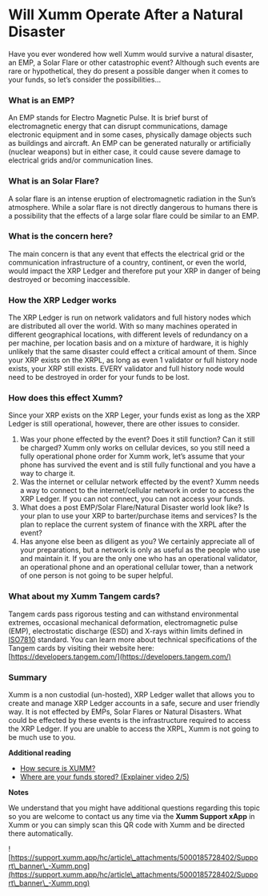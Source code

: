# Will Xumm Operate After a Natural Disaster

Have you ever wondered how well Xumm would survive a natural disaster, an EMP, a Solar Flare or other catastrophic event? Although such events are rare or hypothetical, they do present a possible danger when it comes to your funds, so let’s consider the possibilities…

### **What is an EMP?**

An EMP stands for Electro Magnetic Pulse. It is brief burst of electromagnetic energy that can disrupt communications, damage electronic equipment and in some cases, physically damage objects such as buildings and aircraft.  An EMP can be generated naturally or artificially (nuclear weapons) but in either case, it could cause severe damage to electrical grids and/or communication lines.

### **What is an Solar Flare?**

A solar flare is an intense eruption of electromagnetic radiation in the Sun’s atmosphere. While a solar flare is not directly dangerous to humans there is a possibility that the effects of a large solar flare could be similar to an EMP.

### **What is the concern here?**

The main concern is that any event that effects the electrical grid or the communication infrastructure of a country, continent, or even the world, would impact the XRP Ledger and therefore put your XRP in danger of being destroyed or becoming inaccessible.

### **How the XRP Ledger works**

The XRP Ledger is run on network validators and full history nodes which are distributed all over the world. With so many machines operated in different geographical locations, with different levels of redundancy on a per machine, per location basis and on a mixture of hardware, it is highly unlikely that the same disaster could effect a critical amount of them. Since your XRP exists on the XRPL, as long as even 1 validator or full history node exists, your XRP still exists.  EVERY validator and full history node would need to be destroyed in order for your funds to be lost.

### **How does this effect Xumm?**

Since your XRP exists on the XRP Leger, your funds exist as long as the XRP Ledger is still operational, however, there are other issues to consider.

1. Was your phone effected by the event? Does it still function? Can it still be charged? Xumm only works on cellular devices, so you still need a fully operational phone order for Xumm work, let’s assume that your phone has survived the event and is still fully functional and you have a way to charge it.
2. Was the internet or cellular network effected by the event? Xumm needs a way to connect to the internet/cellular network in order to access the XRP Ledger. If you can not connect, you can not access your funds.
3. What does a post EMP/Solar Flare/Natural Disaster world look like? Is your plan to use your XRP to barter/purchase items and services? Is the plan to replace the current system of finance with the XRPL after the event?
4. Has anyone else been as diligent as you? We certainly appreciate all of your preparations, but a network is only as useful as the people who use and maintain it. If you are the only one who has an operational validator, an operational phone and an operational cellular tower, than a network of one person is not going to be super helpful.

### **What about my Xumm Tangem cards?**

Tangem cards pass rigorous testing and can withstand environmental extremes, occasional mechanical deformation, electromagnetic pulse (EMP), electrostatic discharge (ESD) and X-rays within limits defined in [ISO7810](https://en.wikipedia.org/wiki/ISO/IEC\_7810) standard.   You can learn more about technical specifications of the Tangem cards by visiting their website here:[https://developers.tangem.com/](https://developers.tangem.com/)

### **Summary**

Xumm is a non custodial (un-hosted), XRP Ledger wallet that allows you to create and manage XRP Ledger accounts in a safe, secure and user friendly way. It is not effected by EMPs, Solar Flares or Natural Disasters. What could be effected by these events is the infrastructure required to access the XRP Ledger. If you are unable to access the XRPL, Xumm is not going to be much use to you.

**Additional reading**

* [How secure is XUMM?](https://support.xumm.app/hc/en-us/articles/4427109779986)
* [Where are your funds stored? (Explainer video 2/5)](https://support.xumm.app/hc/en-us/articles/4408081411474)

**Notes**

We understand that you might have additional questions regarding this topic so you are welcome to contact us any time via the **Xumm Support xApp** in Xumm or you can simply scan this QR code with Xumm and be directed there automatically.

![https://support.xumm.app/hc/article\_attachments/5000185728402/Support\_banner\_-Xumm.png](https://support.xumm.app/hc/article\_attachments/5000185728402/Support\_banner\_-Xumm.png)

